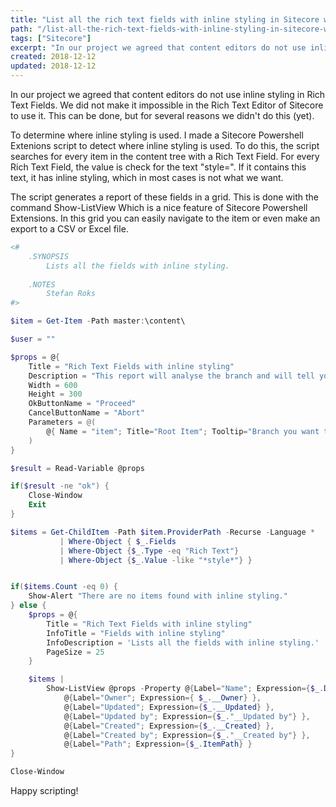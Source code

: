 ```yaml
---
title: "List all the rich text fields with inline styling in Sitecore with Powershell Extensions"
path: "/list-all-the-rich-text-fields-with-inline-styling-in-sitecore-with-powershell-extensions/"
tags: ["Sitecore"]
excerpt: "In our project we agreed that content editors do not use inline styling in Rich Text Fields. We did not make it impossible in the Rich Text Editor of Sitecore to use it. This can be done, but for several reasons we didn’t do this (yet)."
created: 2018-12-12
updated: 2018-12-12
---
```


In our project we agreed that content editors do not use inline styling in Rich Text Fields. We did not make it impossible in the Rich Text Editor of Sitecore to use it. This can be done, but for several reasons we didn't do this (yet).

To determine where inline styling is used. I made a Sitecore Powershell Extenions script to detect where inline styling is used. To do this, the script searches for every item in the content tree with a Rich Text Field. For every Rich Text Field, the value is check for the text "style=". If it contains this text, it has inline styling, which in most cases is not what we want.

The script generates a report of these fields in a grid. This is done with the command Show-ListView Which is a nice feature of Sitecore Powershell Extensions. In this grid you can easily navigate to the item or even make an export to a CSV or Excel file.

```powershell
<#
    .SYNOPSIS
        Lists all the fields with inline styling.
        
    .NOTES
        Stefan Roks
#>

$item = Get-Item -Path master:\content\

$user = ""

$props = @{
    Title = "Rich Text Fields with inline styling"
    Description = "This report will analyse the branch and will tell you which fields have inline styling."
    Width = 600
    Height = 300
    OkButtonName = "Proceed"
    CancelButtonName = "Abort"
    Parameters = @(
        @{ Name = "item"; Title="Root Item"; Tooltip="Branch you want to analyse."}
    )
}

$result = Read-Variable @props

if($result -ne "ok") {
    Close-Window
    Exit
}

$items = Get-ChildItem -Path $item.ProviderPath -Recurse -Language * 
           | Where-Object { $_.Fields 
           | Where-Object {$_.Type -eq "Rich Text"} 
           | Where-Object {$_.Value -like "*style*"} }


if($items.Count -eq 0) {
    Show-Alert "There are no items found with inline styling."
} else {
    $props = @{
        Title = "Rich Text Fields with inline styling"
        InfoTitle = "Fields with inline styling"
        InfoDescription = 'Lists all the fields with inline styling.'
        PageSize = 25
    }

    $items |
        Show-ListView @props -Property @{Label="Name"; Expression={$_.DisplayName} },
            @{Label="Owner"; Expression={ $_.__Owner} },
            @{Label="Updated"; Expression={$_.__Updated} },
            @{Label="Updated by"; Expression={$_."__Updated by"} },
            @{Label="Created"; Expression={$_.__Created} },
            @{Label="Created by"; Expression={$_."__Created by"} },
            @{Label="Path"; Expression={$_.ItemPath} }
}

Close-Window
```

Happy scripting!
